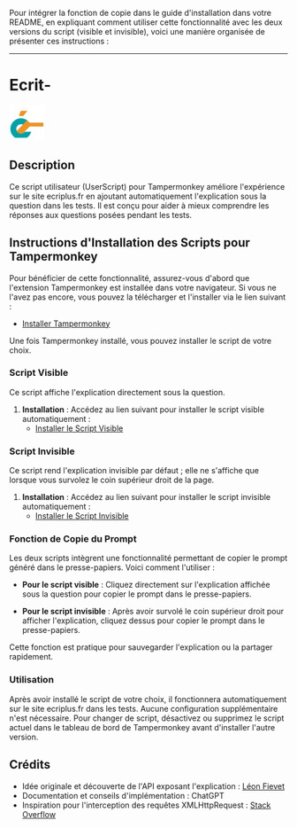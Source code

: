 Pour intégrer la fonction de copie dans le guide d'installation dans votre README, en expliquant comment utiliser cette fonctionnalité avec les deux versions du script (visible et invisible), voici une manière organisée de présenter ces instructions :

---

# Ecrit-

![Logo](https://raw.githubusercontent.com/Pilgrimeru/ecrit-/main/ecritmoins.png)

## Description

Ce script utilisateur (UserScript) pour Tampermonkey améliore l'expérience sur le site ecriplus.fr en ajoutant automatiquement l'explication sous la question dans les tests. Il est conçu pour aider à mieux comprendre les réponses aux questions posées pendant les tests.

## Instructions d'Installation des Scripts pour Tampermonkey

Pour bénéficier de cette fonctionnalité, assurez-vous d'abord que l'extension Tampermonkey est installée dans votre navigateur. Si vous ne l'avez pas encore, vous pouvez la télécharger et l'installer via le lien suivant :

- [Installer Tampermonkey](https://www.tampermonkey.net/)

Une fois Tampermonkey installé, vous pouvez installer le script de votre choix.

### Script Visible

Ce script affiche l'explication directement sous la question.

1. **Installation** : Accédez au lien suivant pour installer le script visible automatiquement :
   - [Installer le Script Visible](https://raw.githubusercontent.com/Pilgrimeru/ecrit-/main/visible/script.user.js)

### Script Invisible

Ce script rend l'explication invisible par défaut ; elle ne s'affiche que lorsque vous survolez le coin supérieur droit de la page.

1. **Installation** : Accédez au lien suivant pour installer le script invisible automatiquement :
   - [Installer le Script Invisible](https://raw.githubusercontent.com/Pilgrimeru/ecrit-/main/invisible/script.user.js)

### Fonction de Copie du Prompt

Les deux scripts intègrent une fonctionnalité permettant de copier le prompt généré dans le presse-papiers. Voici comment l'utiliser :

- **Pour le script visible** : Cliquez directement sur l'explication affichée sous la question pour copier le prompt dans le presse-papiers.

- **Pour le script invisible** : Après avoir survolé le coin supérieur droit pour afficher l'explication, cliquez dessus pour copier le prompt dans le presse-papiers.

Cette fonction est pratique pour sauvegarder l'explication ou la partager rapidement.

### Utilisation

Après avoir installé le script de votre choix, il fonctionnera automatiquement sur le site ecriplus.fr dans les tests. Aucune configuration supplémentaire n'est nécessaire. Pour changer de script, désactivez ou supprimez le script actuel dans le tableau de bord de Tampermonkey avant d'installer l'autre version.

## Crédits

- Idée originale et découverte de l'API exposant l'explication : [Léon Fievet](https://github.com/Pixnop/)
- Documentation et conseils d'implémentation : ChatGPT
- Inspiration pour l'interception des requêtes XMLHttpRequest : [Stack Overflow](https://stackoverflow.com/questions/629671/how-can-i-intercept-xmlhttprequests-from-a-greasemonkey-script)